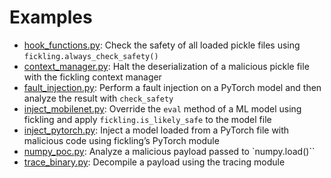 # Examples

* [hook_functions.py](https://github.com/trailofbits/fickling/blob/master/example/hook_functions.py): Check the safety of all loaded pickle files using `fickling.always_check_safety()`
* [context_manager.py](https://github.com/trailofbits/fickling/blob/master/example/context_manager.py): Halt the deserialization of a malicious pickle file with the fickling context manager 
* [fault_injection.py](https://github.com/trailofbits/fickling/blob/master/example/fault_injection.py): Perform a fault injection on a PyTorch model and then analyze the result with `check_safety`	 
* [inject_mobilenet.py](https://github.com/trailofbits/fickling/blob/master/example/inject_mobilenet.py): Override the `eval` method of a ML model using fickling and apply `fickling.is_likely_safe` to the model file 
* [inject_pytorch.py](https://github.com/trailofbits/fickling/blob/master/example/inject_pytorch.py): Inject a model loaded from a PyTorch file with malicious code using fickling’s PyTorch module 
* [numpy_poc.py](https://github.com/trailofbits/fickling/blob/master/example/numpy_poc.py): Analyze a malicious payload passed to `numpy.load()``
* [trace_binary.py](https://github.com/trailofbits/fickling/blob/master/example/trace_binary.py): Decompile a payload using the tracing module  
